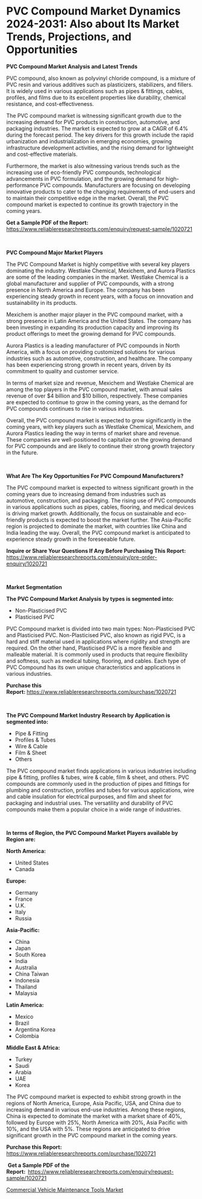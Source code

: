 <p><h1>PVC Compound Market Dynamics 2024-2031: Also about Its Market Trends, Projections, and Opportunities</h1></p><p><strong>PVC Compound Market Analysis and Latest Trends</strong></p>
<p><p>PVC compound, also known as polyvinyl chloride compound, is a mixture of PVC resin and various additives such as plasticizers, stabilizers, and fillers. It is widely used in various applications such as pipes & fittings, cables, profiles, and films due to its excellent properties like durability, chemical resistance, and cost-effectiveness.</p><p>The PVC compound market is witnessing significant growth due to the increasing demand for PVC products in construction, automotive, and packaging industries. The market is expected to grow at a CAGR of 6.4% during the forecast period. The key drivers for this growth include the rapid urbanization and industrialization in emerging economies, growing infrastructure development activities, and the rising demand for lightweight and cost-effective materials.</p><p>Furthermore, the market is also witnessing various trends such as the increasing use of eco-friendly PVC compounds, technological advancements in PVC formulation, and the growing demand for high-performance PVC compounds. Manufacturers are focusing on developing innovative products to cater to the changing requirements of end-users and to maintain their competitive edge in the market. Overall, the PVC compound market is expected to continue its growth trajectory in the coming years.</p></p>
<p><strong>Get a Sample PDF of the Report:&nbsp;</strong> <a href="https://www.reliableresearchreports.com/enquiry/request-sample/1020721">https://www.reliableresearchreports.com/enquiry/request-sample/1020721</a></p>
<p>&nbsp;</p>
<p><strong>PVC Compound Major Market Players</strong></p>
<p><p>The PVC Compound Market is highly competitive with several key players dominating the industry. Westlake Chemical, Mexichem, and Aurora Plastics are some of the leading companies in the market. Westlake Chemical is a global manufacturer and supplier of PVC compounds, with a strong presence in North America and Europe. The company has been experiencing steady growth in recent years, with a focus on innovation and sustainability in its products.</p><p>Mexichem is another major player in the PVC compound market, with a strong presence in Latin America and the United States. The company has been investing in expanding its production capacity and improving its product offerings to meet the growing demand for PVC compounds.</p><p>Aurora Plastics is a leading manufacturer of PVC compounds in North America, with a focus on providing customized solutions for various industries such as automotive, construction, and healthcare. The company has been experiencing strong growth in recent years, driven by its commitment to quality and customer service.</p><p>In terms of market size and revenue, Mexichem and Westlake Chemical are among the top players in the PVC compound market, with annual sales revenue of over $4 billion and $10 billion, respectively. These companies are expected to continue to grow in the coming years, as the demand for PVC compounds continues to rise in various industries.</p><p>Overall, the PVC compound market is expected to grow significantly in the coming years, with key players such as Westlake Chemical, Mexichem, and Aurora Plastics leading the way in terms of market share and revenue. These companies are well-positioned to capitalize on the growing demand for PVC compounds and are likely to continue their strong growth trajectory in the future.</p></p>
<p>&nbsp;</p>
<p><strong>What Are The Key Opportunities For PVC Compound Manufacturers?</strong></p>
<p><p>The PVC compound market is expected to witness significant growth in the coming years due to increasing demand from industries such as automotive, construction, and packaging. The rising use of PVC compounds in various applications such as pipes, cables, flooring, and medical devices is driving market growth. Additionally, the focus on sustainable and eco-friendly products is expected to boost the market further. The Asia-Pacific region is projected to dominate the market, with countries like China and India leading the way. Overall, the PVC compound market is anticipated to experience steady growth in the foreseeable future.</p></p>
<p><strong>Inquire or Share Your Questions If Any Before Purchasing This Report:</strong> <a href="https://www.reliableresearchreports.com/enquiry/pre-order-enquiry/1020721">https://www.reliableresearchreports.com/enquiry/pre-order-enquiry/1020721</a></p>
<p>&nbsp;</p>
<p><strong>Market Segmentation</strong></p>
<p><strong>The PVC Compound Market Analysis by types is segmented into:</strong></p>
<p><ul><li>Non-Plasticised PVC</li><li>Plasticised PVC</li></ul></p>
<p><p>PVC Compound market is divided into two main types: Non-Plasticised PVC and Plasticised PVC. Non-Plasticised PVC, also known as rigid PVC, is a hard and stiff material used in applications where rigidity and strength are required. On the other hand, Plasticised PVC is a more flexible and malleable material. It is commonly used in products that require flexibility and softness, such as medical tubing, flooring, and cables. Each type of PVC Compound has its own unique characteristics and applications in various industries.</p></p>
<p><strong>Purchase this Report:&nbsp;</strong><a href="https://www.reliableresearchreports.com/purchase/1020721">https://www.reliableresearchreports.com/purchase/1020721</a></p>
<p>&nbsp;</p>
<p><strong>The PVC Compound Market Industry Research by Application is segmented into:</strong></p>
<p><ul><li>Pipe & Fitting</li><li>Profiles & Tubes</li><li>Wire & Cable</li><li>Film & Sheet</li><li>Others</li></ul></p>
<p><p>The PVC compound market finds applications in various industries including pipe & fitting, profiles & tubes, wire & cable, film & sheet, and others. PVC compounds are commonly used in the production of pipes and fittings for plumbing and construction, profiles and tubes for various applications, wire and cable insulation for electrical purposes, and film and sheet for packaging and industrial uses. The versatility and durability of PVC compounds make them a popular choice in a wide range of industries.</p></p>
<p>&nbsp;</p>
<p><strong>In terms of Region, the PVC Compound Market Players available by Region are:</strong></p>
<p>
    <p> <strong> North America: </strong>
        <ul>
            <li>United States</li>
            <li>Canada</li>
        </ul>
        </p> 
    <p> <strong> Europe: </strong>
        <ul>
            <li>Germany</li>
            <li>France</li>
            <li>U.K.</li>
            <li>Italy</li>
            <li>Russia</li>
        </ul>
        </p> 
    <p> <strong> Asia-Pacific: </strong>
        <ul>
            <li>China</li>
            <li>Japan</li>
            <li>South Korea</li>
            <li>India</li>
            <li>Australia</li>
            <li>China Taiwan</li>
            <li>Indonesia</li>
            <li>Thailand</li>
            <li>Malaysia</li>
        </ul>
        </p> 
    <p> <strong> Latin America: </strong>
        <ul>
            <li>Mexico</li>
            <li>Brazil</li>
            <li>Argentina Korea</li>
            <li>Colombia</li>
        </ul>
        </p> 
    <p> <strong> Middle East & Africa: </strong>
        <ul>
            <li>Turkey</li>
            <li>Saudi</li>
            <li>Arabia</li>
            <li>UAE</li>
            <li>Korea</li>
        </ul>
    </p>
    </p>
<p><p>The PVC compound market is expected to exhibit strong growth in the regions of North America, Europe, Asia Pacific, USA, and China due to increasing demand in various end-use industries. Among these regions, China is expected to dominate the market with a market share of 40%, followed by Europe with 25%, North America with 20%, Asia Pacific with 10%, and the USA with 5%. These regions are anticipated to drive significant growth in the PVC compound market in the coming years.</p></p>
<p><strong>Purchase this Report: </strong><a href="https://www.reliableresearchreports.com/purchase/1020721">https://www.reliableresearchreports.com/purchase/1020721</a></p>
<p>&nbsp;<strong>Get a Sample PDF of the Report:&nbsp;&nbsp;</strong><a href="https://www.reliableresearchreports.com/enquiry/request-sample/1020721">https://www.reliableresearchreports.com/enquiry/request-sample/1020721</a></p>
<p><strong></strong></p>
<p><p><a href="https://eight-handstand-8fb.notion.site/Commercial-Vehicle-Maintenance-Tools-Market-Size-Market-Trends-and-Growth-Outlook-forecasted-for-p-458db0b71307418ea92e8188dc057dd6">Commercial Vehicle Maintenance Tools Market</a></p></p>